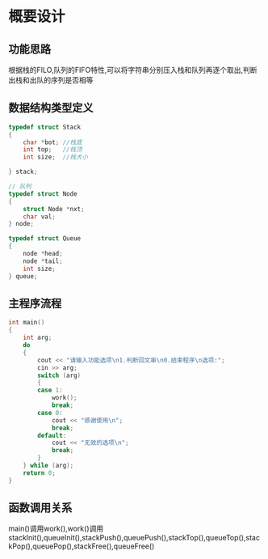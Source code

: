 # 概要设计

## 功能思路

根据栈的FILO,队列的FIFO特性,可以将字符串分别压入栈和队列再逐个取出,判断出栈和出队的序列是否相等

## 数据结构类型定义

```c++
typedef struct Stack
{
    char *bot; //栈底
    int top;   //栈顶
    int size;  //栈大小

} stack;

// 队列
typedef struct Node
{
    struct Node *nxt;
    char val;
} node;

typedef struct Queue
{
    node *head;
    node *tail;
    int size;
} queue;
```

## 主程序流程

```c++
int main()
{
    int arg;
    do
    {
        cout << "请输入功能选项\n1.判断回文串\n0.结束程序\n选项:";
        cin >> arg;
        switch (arg)
        {
        case 1:
            work();
            break;
        case 0:
            cout << "感谢使用\n";
            break;
        default:
            cout << "无效的选项\n";
            break;
        }
    } while (arg);
    return 0;
}
```

## 函数调用关系

main()调用work(),work()调用stackInit(),queueInit(),stackPush(),queuePush(),stackTop(),queueTop(),stackPop(),queuePop(),stackFree(),queueFree()
